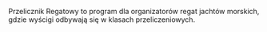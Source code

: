 Przelicznik Regatowy to program dla organizatorów regat jachtów morskich, gdzie wyścigi odbywają się w klasach przeliczeniowych.
